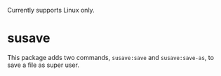 Currently supports Linux only.

# susave

This package adds two commands, `susave:save` and `susave:save-as`, to save a file as super user.
